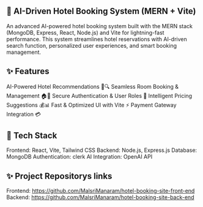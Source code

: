 ﻿## 🏨 AI-Driven Hotel Booking System (MERN + Vite)

An advanced AI-powered hotel booking system built with the MERN stack (MongoDB, Express, React, Node.js) and Vite for lightning-fast performance. This system streamlines hotel reservations with AI-driven search function, personalized user experiences, and smart booking management.

## ✨ Features
AI-Powered Hotel Recommendations 🧠🔍
Seamless Room Booking & Management 🏠📅
Secure Authentication & User Roles 🔐
Intelligent Pricing Suggestions 💰📊
Fast & Optimized UI with Vite ⚡
Payment Gateway Integration 💳

## 🚀 Tech Stack
Frontend: React, Vite, Tailwind CSS
Backend: Node.js, Express.js
Database: MongoDB
Authentication: clerk
AI Integration: OpenAI API

## ✨ Project Repositorys links

Frontend: https://github.com/MalsriManaram/hotel-booking-site-front-end
Backend: https://github.com/MalsriManaram/hotel-booking-site-back-end
